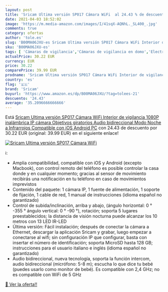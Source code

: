 ```yaml
---
layout: post
title: 'Sricam Ultima versión SP017 Cámara WiFi  al 24.43 % de descuento'
date: 2021-04-03 18:52:02
image: 'https://m.media-amazon.com/images/I/41sqX-AQNhL._SL400_.jpg'
comments: true
category: ofertas
author: 'tole.es'
slug: 'B00MA06JXU-es Sricam Ultima versión SP017 Cámara WiFi Interior de...'
sku: 'B00MA06JXU-es'
tags: [ 'Cámaras de vigilancia','Cámaras de vigilancia en domo','Electrónica','Fotografía y videocámaras','android','sricam', ]
actualPrice: 30.22 EUR
currency: EUR
price: 30.22
comparePrice: 39.99 EUR
prodname: 'Sricam Ultima versión SP017 Cámara WiFi Interior de vigilancia 1080P inalámbrica IP cámara  Objetivos giratorios  Audio bidireccional  Modo Noche a Infrarrojos  Compatible con iOS Android PC'
country: 'es'
flag: '🇪🇸'
brand: 'Sricam'
buyurl: 'https://www.amazon.es/dp/B00MA06JXU/?tag=tolees-21'
descuento: '24.43'
average: '35.2096666666666'
---
```


Está [Sricam Ultima versión SP017 Cámara WiFi Interior de vigilancia 1080P inalámbrica IP cámara  Objetivos giratorios  Audio bidireccional  Modo Noche a Infrarrojos  Compatible con iOS Android PC](https://www.amazon.es/dp/B00MA06JXU/?tag=tolees-21) con 24.43 de descuento por 30.22 EUR (original: 39.99 EUR) en el siguiente enlace!

[![Sricam Ultima versión SP017 Cámara WiFi ](https://m.media-amazon.com/images/I/41sqX-AQNhL._SL400_.jpg)](https://www.amazon.es/dp/B00MA06JXU/?tag=tolees-21)

ℹ️:

- Amplia compatibilidad, compatible con iOS y Android (excepto Macbook), con control remoto del teléfono es posible controlar la casa donde y en cualquier momento; gracias al sensor de movimiento recibirás una notificación en tu teléfono en caso de movimientos imprevistos
- Contenido del paquete: 1 cámara IP, 1 fuente de alimentación, 1 soporte de fijación, 1 cable de red, 1 manual de instrucciones (idioma español no garantizado)
- Control de subida/inclinación, arriba y abajo, (ángulo horizontal: 0 ° -355 ° ángulo vertical: 0 ° -90 °), rotación; soporta 5 lugares preestablecidos; la distancia de visión nocturna puede alcanzar los 10 metros con 13 LED IR-LED
- Última versión: Fácil instalación; después de conectar la cámara a Ethernet, descargar la aplicación Sricam y grabar, luego empezar a conectarse al wifi; sin configuración IP que configurar, basta con insertar el número de identificación; soporta MicroSD hasta 128 GB; instrucciones para el usuario italiano e inglés (idioma español no garantizado)
- Audio bidireccional, nueva tecnología, soporta la función intercom, audio bidireccional (micrófono: 5-8 m); escucha lo que dice tu bebé (puedes usarlo como monitor de bebé). Es compatible con 2,4 GHz; no es compatible con WiFi de 5 GHz

[🛒 Ver la oferta!!](https://www.amazon.es/dp/B00MA06JXU/?tag=tolees-21)
